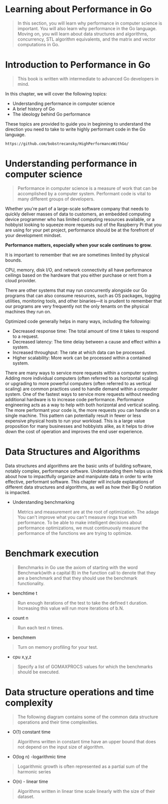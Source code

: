 # Learning about Performance in Go
> In this section, you will learn why performance in computer science is important. You will also learn why performance in the Go language. Moving on,  you will learn about data structures and algorithms, concurrency, STL algorithm 
 equivalents, and the matrix and vector computations in Go.

# Introduction to Performance in Go
>This book is written with intermediate to advanced Go developers in mind. 

In this chapter, we will cover the following topics:

- Understanding performance in computer science
- A brief history of Go
- The ideology behind Go performance

These topics are provided to guide you in beginning to understand the direction you need to take to write highly performant code in the Go language.

    https://github.com/bobstrecansky/HighPerformanceWithGo/

# Understanding performance in computer science
> Performance in computer science is a measure of work that can be accomplished by a computer system. Performant code is vital to many different groups of developers. 

Whether you're part of a large-scale software company that needs to quickly deliver masses of data to customers, an embedded computing device programmer who has limited computing resources available, or a hobbyist looking to squeeze more requests out of the Raspberry Pi that you are using for your pet project, performance should be at the forefront of your development mindset. 

**Performance matters, especially when your scale continues to grow.**

It is important to remember that we are sometimes limited by physical bounds. 

CPU, memory, disk I/O, and network connectivity all have performance ceilings based on the hardware that you either purchase or rent from a cloud provider. 

There are other systems that may run concurrently alongside our Go programs that can also consume resources, such as OS packages, logging utilities, monitoring tools, and other binaries—it is prudent to remember that our programs are very frequently not the only tenants on the physical machines they run on.

Optimized code generally helps in many ways, including the following:

- Decreased response time: The total amount of time it takes to respond to a request.
- Decreased latency: The time delay between a cause and effect within a system.
- Increased throughput: The rate at which data can be processed.
- Higher scalability: More work can be processed within a contained system.

There are many ways to service more requests within a computer system. Adding more individual computers (often referred to as horizontal scaling) or upgrading to more powerful computers (often referred to as vertical scaling) are common practices used to handle demand within a computer system. One of the fastest ways to service more requests without needing additional hardware is to increase code performance. Performance engineering acts as a way to help with both horizontal and vertical scaling. The more performant your code is, the more requests you can handle on a single machine. This pattern can potentially result in fewer or less expensive physical hosts to run your workload. This is a large value proposition for many businesses and hobbyists alike, as it helps to drive down the cost of operation and improves the end user experience.

# Data Structures and Algorithms

Data structures and algorithms are the basic units of building software, notably complex, performance software. Understanding them helps us think about how to impactfully organize and manipulate data in order to write effective, performant software. This chapter will include explanations of different data structures and algorithms, as well as how their Big O notation is impacted.

- Understanding benchmarking
> Metrics and measurement are at the root of optimization. The adage You can't improve what you can't measure rings true with performance. To be able to make intelligent decisions about performance optimizations, we must continuously measure the performance of the functions we are trying to optimize.

# Benchmark execution
> Benchmarks in Go use the axiom of starting with the word Benchmark(with a capital B) in the function call to denote that they are a benchmark and that they should use the benchmark functionality.

- benchtime t
> Run enough iterations of the test to take the defined t duration. Increasing this value will run more iterations of b.N.

- count n
> Run each test n times.

- benchmem
> Turn on memory profiling for your test.

- cpu x,y,z
> Specify a list of GOMAXPROCS values for which the benchmarks should be executed.

# Data structure operations and time complexity
> The following diagram contains some of the common data structure operations and their time complexities.

- O(1) constant time
> Algorithms written in constant time have an upper bound that does not depend on the input size of algorithm.

- O(log n) -logarithmic time
> Logarithmic growth is often represented as a partial sum of the harmonic series

- O(n) - linear time
> Algorithms written in linear time scale linearly with the size of their dataset.

